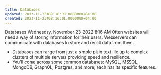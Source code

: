 ```yaml
---
title: Databases
updated: 2022-11-23T08:16:38.0000000+04:00
created: 2022-11-23T08:16:01.0000000+04:00
---
```


Databases
Wednesday, November 23, 2022
8:16 AM
Often websites will need a way of storing information for their users. Webservers can communicate with databases to store and recall data from them.

- Databases can range from just a simple plain text file up to complex clusters of multiple servers providing speed and resilience.
- You'll come across some common databases: MySQL, MSSQL, MongoDB, GraphQL, Postgres, and more; each has its specific features.

